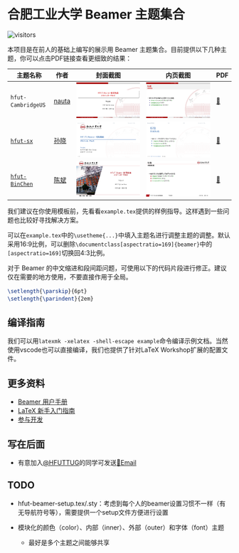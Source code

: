 # 合肥工业大学 Beamer 主题集合

![visitors](https://visitor-badge.glitch.me/badge?page_id=HFUTTUG.Beamer)

本项目是在前人的基础上编写的展示用 Beamer 主题集合。目前提供以下几种主题，你可以点击PDF链接查看更细致的结果：

| 主题名称             | 作者                            | 封面截图                                     | 内页截图                                     | PDF                          |
| ---------------- | ---------------------------------- | ---------------------------------------- | ---------------------------------------- | ---------------------------------------- |
| `hfut-CambridgeUS` | [nauta](https://github.com/nautaa) | ![hfut-CambridgeUS-front](https://github.com/HFUTTUG/HFUT-Beamer/raw/images/hfut-CambridgeUS-front.png) | ![hfut-CambridgeUS-inner](https://github.com/HFUTTUG/HFUT-Beamer/raw/images/hfut-CambridgeUS-inner.png) | [🔗](https://github.com/HFUTTUG/HFUT-Beamer/raw/images/hfut-CambridgeUS.pdf) |
| [`hfut-sx`](https://github.com/sxhfut/Beamer-HFUT) | [孙晓](https://github.com/sxhfut/)   | ![hfut-front](https://github.com/HFUTTUG/HFUT-Beamer/raw/images/hfut-sx-front.png) | ![hfut-inner](https://github.com/HFUTTUG/HFUT-Beamer/raw/images/hfut-sx-inner.png) | [🔗](https://github.com/HFUTTUG/HFUT-Beamer/raw/images/hfut-sx.pdf) |
| [`hfut-BinChen`](https://github.com/HFUT-BinChen/HFUT-Beamer) | [陈斌](https://github.com/HFUT-BinChen) | ![hfut-BinChen-front](https://github.com/HFUTTUG/HFUT-Beamer/raw/images/hfut-BinChen-front.png) | ![hfut-BinChen-inner](https://github.com/HFUTTUG/HFUT-Beamer/raw/images/hfut-BinChen-inner.png) | [🔗](https://github.com/HFUTTUG/HFUT-Beamer/raw/images/hfut-BinChen.pdf) |

我们建议在你使用模板前，先看看`example.tex`提供的样例指导。这样遇到一些问题也比较好寻找解决方案。

可以在`example.tex`中的`\usetheme{...}`中填入主题名进行调整主题的调整。默认采用16:9比例，可以删除`\documentclass[aspectratio=169]{beamer}`中的`[aspectratio=169]`切换回4:3比例。

对于 Beamer 的中文缩进和段间距问题，可使用以下的代码片段进行修正。建议仅在需要的地方使用，不要直接作用于全局。

```latex
\setlength{\parskip}{6pt}
\setlength{\parindent}{2em}
```

## 编译指南

我们可以用`latexmk -xelatex -shell-escape example`命令编译示例文档。当然使用vscode也可以直接编译，我们也提供了针对LaTeX Workshop扩展的配置文件。

## 更多资料

- [Beamer 用户手册](https://github.com/latexstudio/LaTeXPackages-CN/raw/master/beamer/beamer%E7%94%A8%E6%88%B7%E6%89%8B%E5%86%8C%EF%BC%88V3.24%EF%BC%89%E4%B8%AD%E8%AF%91%E7%89%88.pdf)
- [LaTeX 新手入门指南](https://github.com/HFUTTUG/HFUT_Thesis/wiki/新手指南)
- [参与开发](https://github.com/HFUTTUG/HFUT_Thesis/wiki/参与开发)

## 写在后面

- 有意加入[@HFUTTUG](https://github.com/HFUTTUG)的同学可发送[📧Email](mailto:hfuttug@163.com)

## TODO
- hfut-beamer-setup.tex/.sty：考虑到每个人的beamer设置习惯不一样（有无导航符号等），需要提供一个setup文件方便进行设置

- 模块化的颜色（color）、内部（inner）、外部（outer）和字体（font）主题

    - 最好是多个主题之间能够共享